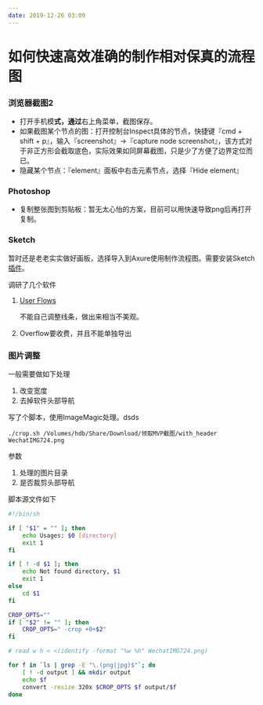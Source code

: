 ```yaml
---
date: 2019-12-26 03:09
---
```


# 如何快速高效准确的制作相对保真的流程图


### 浏览器截图2

* 打开手机模**式，通过**右上角菜单，截图保存。
* 如果截图某个节点的图：打开控制台Inspect具体的节点，快捷键『cmd + shift + p』，输入『screenshot』→『capture node screenshot』，该方式对于非正方形会截取底色，实际效果如同屏幕截图，只是少了方便了边界定位而已。
* 隐藏某个节点：『element』面板中右击元素节点，选择『Hide element』


### Photoshop 

* 复制整张图到剪贴板：暂无太心怡的方案，目前可以用快速导致png后再打开复制。


### Sketch

暂时还是老老实实做好画板，选择导入到Axure使用制作流程图。需要安装Sketch[插件](https://forum.axure.com/t/check-out-our-axure-sketch-plugin-for-bringing-sketch-assets-into-axure-rp/50269)。

调研了几个软件


1. [User Flows](https://abynim.github.io/UserFlows)
    
    不能自己调整线条，做出来相当不美观。

1. Overflow要收费，并且不能单独导出

### 图片调整

一般需要做如下处理
1. 改变宽度
2. 去掉软件头部导航

写了个脚本，使用ImageMagic处理。dsds

```shell
./crop.sh /Volumes/hdb/Share/Download/领取MVP截图/with_header
WechatIMG724.png
```


参数
1. 处理的图片目录
2. 是否裁剪头部导航

脚本源文件如下

```bash
#!/bin/sh

if [ "$1" = "" ]; then
	echo Usages: $0 [directory]
	exit 1
fi

if [ ! -d $1 ]; then
	echo Not found directory, $1
	exit 1
else
	cd $1
fi

CROP_OPTS=""
if [ "$2" != "" ]; then
	CROP_OPTS=" -crop +0+$2"
fi

# read w h < <(identify -format "%w %h" WechatIMG724.png)

for f in `ls | grep -E "\.(png|jpg)$"`; do
	[ ! -d output ] && mkdir output
	echo $f
	convert -resize 320x $CROP_OPTS $f output/$f
done

```